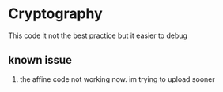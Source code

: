 # Cryptography
This code it not the best practice but it easier to debug
## known issue
1. the affine code not working now. im trying to upload sooner
